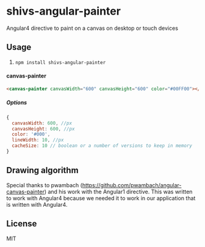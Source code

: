shivs-angular-painter
======================

Angular4 directive to paint on a canvas on desktop or touch devices

## Usage
1. `npm install shivs-angular-painter`

#### canvas-painter
```html
<canvas-painter canvasWidth="600" canvasHeight="600" color="#00FF00"></canvas-painter>
```

##### Options

```javascript
{
  canvasWidth: 600, //px
  canvasHeight: 600, //px
  color: '#000',
  lineWidth: 10, //px
  cacheSize: 10 // boolean or a number of versions to keep in memory
}
```

## Drawing algorithm
Special thanks to pwambach (https://github.com/pwambach/angular-canvas-painter) and his work with the Angular1 directive. This was written to work with Angular4 because we needed it to work in our application that is written with Angular4. 


## License
MIT
